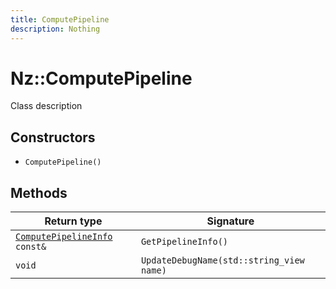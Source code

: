 ```yaml
---
title: ComputePipeline
description: Nothing
---
```


# Nz::ComputePipeline

Class description

## Constructors

- `ComputePipeline()`

## Methods

| Return type | Signature |
| ----------- | --------- |
| [`ComputePipelineInfo`](documentation/generated/Renderer/ComputePipelineInfo.md)` const&` | `GetPipelineInfo()` |
| `void` | `UpdateDebugName(std::string_view name)` |
